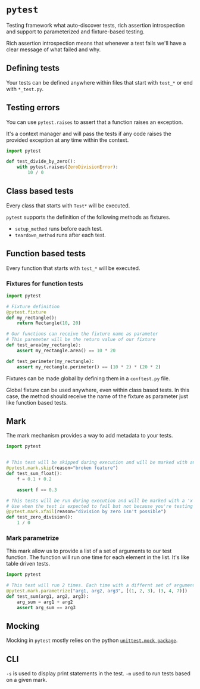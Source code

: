 # `pytest`
Testing framework what auto-discover tests, rich assertion introspection and support to parameterized and fixture-based testing.

Rich assertion introspection means that whenever a test fails we'll have a clear message of what failed and why.
## Defining tests
Your tests can be defined anywhere within files that start with `test_*` or end with `*_test.py`.
## Testing errors
You can use `pytest.raises` to assert that a function raises an exception.

It's a context manager and will pass the tests if any code raises the provided exception at any time within the context.
```python
import pytest

def test_divide_by_zero():
	with pytest.raises(ZeroDivisionError):
		10 / 0
```
## Class based tests
Every class that starts with `Test*` will be executed.

`pytest` supports the definition of the following methods as fixtures.
- `setup_method` runs before each test.
- `teardown_method` runs after each test.
## Function based tests
Every function that starts with `test_*` will be executed.
### Fixtures for function tests
```python
import pytest

# Fixture definition
@pytest.fixture
def my_rectangle():
	return Rectangle(10, 20)

# Our functions can receive the fixture name as parameter
# This paremeter will be the return value of our fixture
def test_area(my_rectangle):
	assert my_rectangle.area() == 10 * 20

def test_perimeter(my_rectangle):
	assert my_rectangle.perimeter() == (10 * 2) * (20 * 2)
```

Fixtures can be made global by defining them in a `conftest.py` file.

Global fixture can be used anywhere, even within class based tests. In this case, the method should receive the name of the fixture as parameter just like function based tests.
## Mark
The mark mechanism provides a way to add metadata to your tests.
```python
import pytest


# This test will be skipped during execution and will be marked with an 's'
@pytest.mark.skip(reason="broken feature")
def test_sum_float():
	f = 0.1 + 0.2

	assert f == 0.3

# This tests will be run during execution and will be marked with a 'x'
# Use when the test is expected to fail but not because you're testing a failure condition.
@pytest.mark.xfail(reason="division by zero isn't possible")
def test_zero_division():
	1 / 0
```
### Mark parametrize
This mark allow us to provide a list of a set of arguments to our test function. The function will run one time for each element in the list. It's like table driven tests.
```python
import pytest

# This test will run 2 times. Each time with a differnt set of arguments.
@pytest.mark.parametrize("arg1, arg2, arg3", [(1, 2, 3), (3, 4, 7)])
def test_sum(arg1, arg2, arg3):
	arg_sum = arg1 + arg2
	assert arg_sum == arg3
```
## Mocking
Mocking in `pytest` mostly relies on the python [`unittest.mock package`](mock_introduction.md).
## CLI
`-s` is used to display print statements in the test.
`-m` used to run tests based on a given mark.